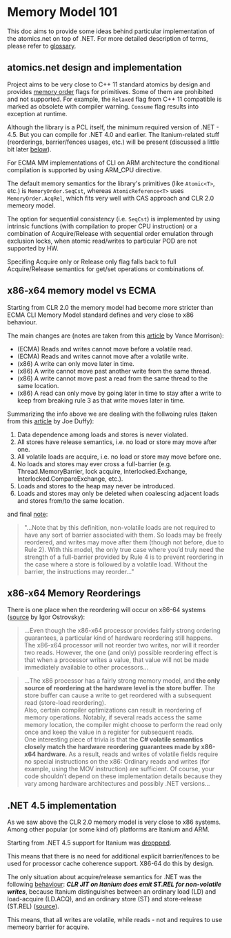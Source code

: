 # Memory Model 101

This doc aims to provide some ideas behind particular implementation of the atomics.net on top of .NET.
For more detailed description of terms, please refer to [glossary](glossary.md).

atomics.net design and implementation
-------

Project aims to be very close to C++ 11 standard atomics by design and provides [memory order](http://en.cppreference.com/w/cpp/atomic/memory_order) flags for primitives. Some of them are prohibited and not supported. For example, the `Relaxed` flag from C++ 11 compatible is marked as obsolete with compiler warning. `Consume` flag results into exception at runtime.

Although the library is a PCL itself, the minimum required version of .NET - 4.5. But you can compile for .NET 4.0 and earlier. The Itanium-related stuff (reorderings, barrier/fences usages, etc.) will be present (discussed a little bit later [below](#itanium)).

For ECMA MM implementations of CLI on ARM architecture the conditional compilation is supported by using ARM_CPU directive.

The default memory semantics for the library's primitives (like `Atomic<T>`, etc.) is `MemoryOrder.SeqCst`, whereas `AtomicReference<T>` uses `MemoryOrder.AcqRel`, which fits very well with CAS approach and CLR 2.0 memeory model.

The option for sequential consistency (i.e. `SeqCst`) is implemented by using intrinsic functions (with compilation to proper CPU instruction) or a combination of Acquire/Release with sequential order emulation through exclusion locks, when atomic read/writes to particular POD are not supported by HW.

Specifing Acquire only or Release only flag falls back to full Acquire/Release semantics for get/set operations or combinations of.

x86-x64 memory model vs ECMA
-------

Starting from CLR 2.0 the memory model had become more stricter than ECMA CLI Memory Model standard defines and very close to x86 behaviour.

The main changes are (notes are taken from this [article](http://msdn.microsoft.com/msdnmag/issues/05/10/MemoryModels/) by Vance Morrison):

* (ECMA) Reads and writes cannot move before a volatile read. 
* (ECMA) Reads and writes cannot move after a volatile write. 
* (x86) A write can only move later in time.
* (x86) A write cannot move past another write from the same thread.
* (x86) A write cannot move past a read from the same thread to the same location.
* (x86) A read can only move by going later in time to stay after a write to keep from breaking rule 3 as that write moves later in time.

Summarizing the info above we are dealing with the follwoing rules (taken from this [article](http://joeduffyblog.com/2007/11/10/clr-20-memory-model/) by Joe Duffy):

1. Data dependence among loads and stores is never violated.
2. All stores have release semantics, i.e. no load or store may move after one.
3. All volatile loads are acquire, i.e. no load or store may move before one.
4. No loads and stores may ever cross a full-barrier (e.g. Thread.MemoryBarrier, lock acquire, Interlocked.Exchange, Interlocked.CompareExchange, etc.).
5. Loads and stores to the heap may never be introduced.
6. Loads and stores may only be deleted when coalescing adjacent loads and stores from/to the same location.

and final [note](http://joeduffyblog.com/2007/11/10/clr-20-memory-model/):

>"...Note that by this definition, non-volatile loads are not required to have any sort of barrier associated with them.  So loads may be freely reordered, and writes may move after them (though not before, due to Rule 2).  With this model, the only true case where you’d truly need the strength of a full-barrier provided by Rule 4 is to prevent reordering in the case where a store is followed by a volatile load.  Without the barrier, the instructions may reorder..."

x86-x64 Memory Reorderings
-------

There is one place when the reordering will occur on x86-64 systems ([source](https://msdn.microsoft.com/en-us/magazine/jj883956.aspx) by Igor Ostrovsky):
>...Even though the x86-x64 processor provides fairly strong ordering guarantees, a particular kind of hardware reordering still happens.
The x86-x64 processor will not reorder two writes, nor will it reorder two reads. However, the one (and only) possible reordering effect is that when a processor writes a value, that value will not be made immediately available to other processors...

>...The x86 processor has a fairly strong memory model, and **the only source of reordering at the hardware level is the store buffer**. The store buffer can cause a write to get reordered with a subsequent read (store-load reordering).<br/>
Also, certain compiler optimizations can result in reordering of memory operations. Notably, if several reads access the same memory location, the compiler might choose to perform the read only once and keep the value in a register for subsequent reads.<br/>
One interesting piece of trivia is that the **C# volatile semantics closely match the hardware reordering guarantees made by x86-x64 hardware**. As a result, reads and writes of volatile fields require no special instructions on the x86: Ordinary reads and writes (for example, using the MOV instruction) are sufficient. Of course, your code shouldn’t depend on these implementation details because they vary among hardware architectures and possibly .NET versions...

.NET 4.5 implementation
-------

As we saw above the CLR 2.0 memory model is very close to x86 systems. Among other popular (or some kind of) platforms are Itanium and ARM.

Starting from .NET 4.5 support for Itanium was [droppped](https://msdn.microsoft.com/en-us/library/8z6watww.aspx).

This means that there is no need for additional explicit barrier/fences to be used for processor cache coherence support. X86-64 do this by design.

The only situation about acquire/release semantics for .NET was the following [behaviour](#itanium): **_CLR JIT on Itanium does emit ST.REL for non-volatile writes_**, because Itanium distinguishes between an ordinary load (LD) and load-acquire (LD.ACQ), and an ordinary store (ST) and store-release (ST.REL) ([source](https://msdn.microsoft.com/en-us/magazine/jj883956.aspx)).

This means, that all writes are volatile, while reads - not and requires to use memeory barrier for acquire.